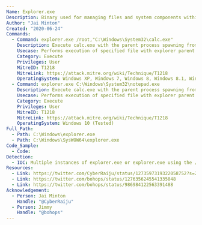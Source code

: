 ```yaml
---
Name: Explorer.exe
Description: Binary used for managing files and system components within Windows
Author: "Jai Minton"
Created: "2020-06-24"
Commands:
  - Command: explorer.exe /root,"C:\Windows\System32\calc.exe"
    Description: Execute calc.exe with the parent process spawning from a new instance of explorer.exe
    Usecase: Performs execution of specified file with explorer parent process breaking the process tree, can be used for defense evasion.
    Category: Execute
    Privileges: User
    MitreID: T1218
    MitreLink: https://attack.mitre.org/wiki/Technique/T1218
    OperatingSystem: Windows XP, Windows 7, Windows 8, Windows 8.1, Windows 10
  - Command: explorer.exe C:\Windows\System32\notepad.exe
    Description: Execute calc.exe with the parent process spawning from a new instance of explorer.exe
    Usecase: Performs execution of specified file with explorer parent process breaking the process tree, can be used for defense evasion.
    Category: Execute
    Privileges: User
    MitreID: T1218
    MitreLink: https://attack.mitre.org/wiki/Technique/T1218
    OperatingSystem: Windows 10 (Tested)
Full_Path:
  - Path: C:\Windows\explorer.exe
  - Path: C:\Windows\SysWOW64\explorer.exe
Code_Sample:
  - Code:
Detection:
  - IOC: Multiple instances of explorer.exe or explorer.exe using the /root command line can help to detect this.
Resources:
  - Link: https://twitter.com/CyberRaiju/status/1273597319322058752?s=20
  - Link: https://twitter.com/bohops/status/1276356245541335048
  - Link: https://twitter.com/bohops/status/986984122563391488
Acknowledgement:
  - Person: Jai Minton
    Handle: "@CyberRaiju"
  - Person: Jimmy
    Handle: "@bohops"
---
```

